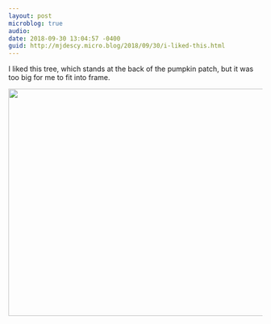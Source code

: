 ```yaml
---
layout: post
microblog: true
audio: 
date: 2018-09-30 13:04:57 -0400
guid: http://mjdescy.micro.blog/2018/09/30/i-liked-this.html
---
```

I liked this tree, which stands at the back of the pumpkin patch, but it was too big for me to fit into frame.

<img src="http://micro.mjdescy.me/uploads/2018/320f6a3f6c.jpg" width="600" height="450" />

